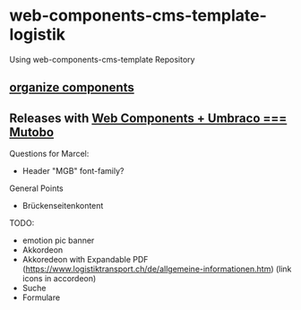 # web-components-cms-template-logistik
Using web-components-cms-template Repository

## [organize components](https://wiki.migros.net/display/OCC/Web+Components+CMS+Template)

## Releases with [Web Components + Umbraco === Mutobo](http://mutobo.ch/)

Questions for Marcel:
- Header "MGB" font-family?

General Points
- Brückenseitenkontent

TODO:
- emotion pic banner
- Akkordeon
- Akkoredeon with Expandable PDF (https://www.logistiktransport.ch/de/allgemeine-informationen.htm) (link icons in accordeon)
- Suche
- Formulare